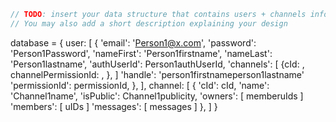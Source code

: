 ```javascript
// TODO: insert your data structure that contains users + channels info here
// You may also add a short description explaining your design
```

database = {
    user: [
        {
            'email': 'Person1@x.com',
            'password': 'Person1Password',
            'nameFirst': 'Person1firstname',
            'nameLast': 'Person1lastname',
            'authUserId': Person1authUserId,
            'channels': [ {cId: ,
                           channelPermissionId: ,
                        }, ]
            'handle': 'person1firstnameperson1lastname'
            'permissionId': permissionId,
        },
    ],
    channel: [
        {
            'cId': cId,
            'name': 'Channel1name',
            'isPublic': Channel1publicity,
            'owners': [ memberuIds ]
            'members': [ uIDs ]
            'messages': [ messages ]
        },
    ]
}

